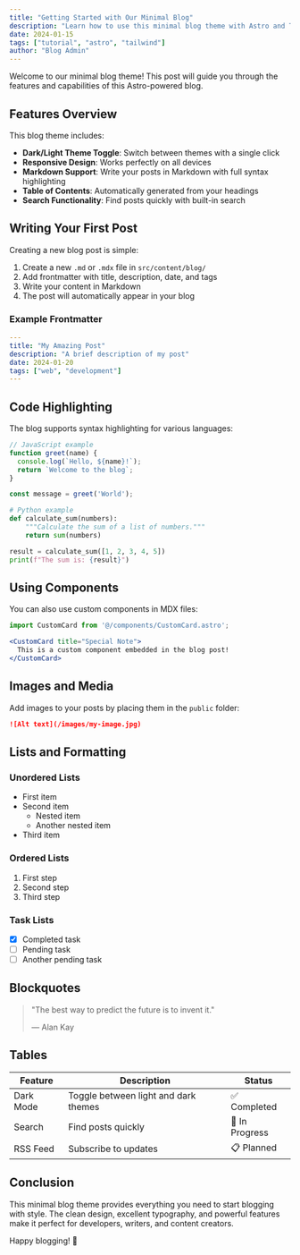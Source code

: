 ```yaml
---
title: "Getting Started with Our Minimal Blog"
description: "Learn how to use this minimal blog theme with Astro and Tailwind CSS"
date: 2024-01-15
tags: ["tutorial", "astro", "tailwind"]
author: "Blog Admin"
---
```


Welcome to our minimal blog theme! This post will guide you through the features and capabilities of this Astro-powered blog.

## Features Overview

This blog theme includes:

- **Dark/Light Theme Toggle**: Switch between themes with a single click
- **Responsive Design**: Works perfectly on all devices
- **Markdown Support**: Write your posts in Markdown with full syntax highlighting
- **Table of Contents**: Automatically generated from your headings
- **Search Functionality**: Find posts quickly with built-in search

## Writing Your First Post

Creating a new blog post is simple:

1. Create a new `.md` or `.mdx` file in `src/content/blog/`
2. Add frontmatter with title, description, date, and tags
3. Write your content in Markdown
4. The post will automatically appear in your blog

### Example Frontmatter

```yaml
---
title: "My Amazing Post"
description: "A brief description of my post"
date: 2024-01-20
tags: ["web", "development"]
---
```

## Code Highlighting

The blog supports syntax highlighting for various languages:

```javascript
// JavaScript example
function greet(name) {
  console.log(`Hello, ${name}!`);
  return `Welcome to the blog`;
}

const message = greet('World');
```

```python
# Python example
def calculate_sum(numbers):
    """Calculate the sum of a list of numbers."""
    return sum(numbers)

result = calculate_sum([1, 2, 3, 4, 5])
print(f"The sum is: {result}")
```

## Using Components

You can also use custom components in MDX files:

```jsx
import CustomCard from '@/components/CustomCard.astro';

<CustomCard title="Special Note">
  This is a custom component embedded in the blog post!
</CustomCard>
```

## Images and Media

Add images to your posts by placing them in the `public` folder:

```markdown
![Alt text](/images/my-image.jpg)
```

## Lists and Formatting

### Unordered Lists

- First item
- Second item
  - Nested item
  - Another nested item
- Third item

### Ordered Lists

1. First step
2. Second step
3. Third step

### Task Lists

- [x] Completed task
- [ ] Pending task
- [ ] Another pending task

## Blockquotes

> "The best way to predict the future is to invent it."
> 
> — Alan Kay

## Tables

| Feature | Description | Status |
|---------|-------------|--------|
| Dark Mode | Toggle between light and dark themes | ✅ Completed |
| Search | Find posts quickly | 🚧 In Progress |
| RSS Feed | Subscribe to updates | 📋 Planned |

## Conclusion

This minimal blog theme provides everything you need to start blogging with style. The clean design, excellent typography, and powerful features make it perfect for developers, writers, and content creators.

Happy blogging! 🚀